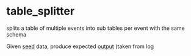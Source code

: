 # table_splitter
splits a table of multiple events into sub tables per event with the same schema

Given [seed](https://github.com/eladgazit/table_splitter/blob/master/src/main/resources/seed) data, produce expected [output](https://github.com/eladgazit/table_splitter/blob/master/src/main/resources/expected) (taken from log
